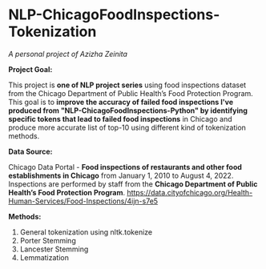 # NLP-ChicagoFoodInspections-Tokenization

*A personal project of Azizha Zeinita*

**Project Goal:**

This project is **one of NLP project series** using food inspections dataset from the Chicago Department of Public Health’s Food Protection Program. This goal is to **improve the accuracy of failed food inspections I've produced from "NLP-ChicagoFoodInspections-Python" by identifying specific tokens that lead to failed food inspections** in Chicago and produce more accurate list of top-10 using different kind of tokenization methods.

**Data Source:**

Chicago Data Portal - **Food inspections of restaurants and other food establishments in Chicago** from January 1, 2010 to August 4, 2022. Inspections are performed by staff from the **Chicago Department of Public Health’s Food Protection Program**. https://data.cityofchicago.org/Health-Human-Services/Food-Inspections/4ijn-s7e5

**Methods:**
1. General tokenization using nltk.tokenize
2. Porter Stemming
3. Lancester Stemming
4. Lemmatization

